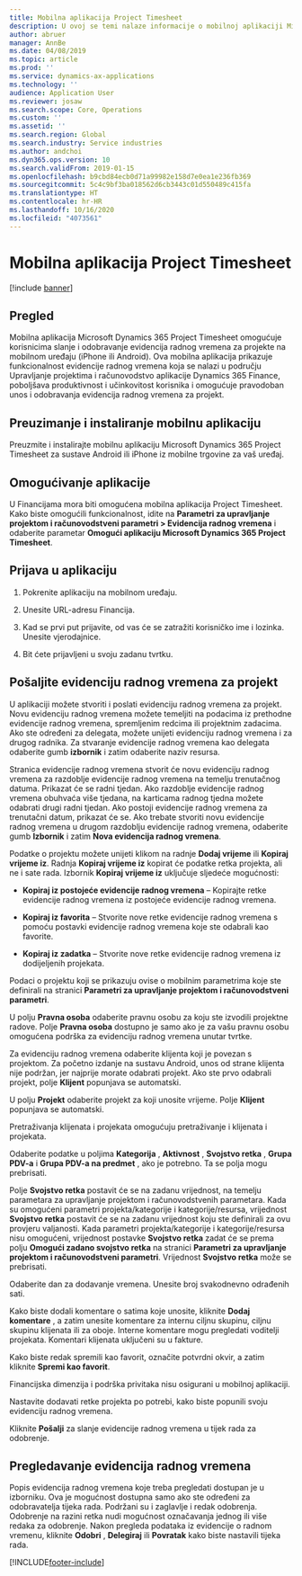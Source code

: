 ```yaml
---
title: Mobilna aplikacija Project Timesheet
description: U ovoj se temi nalaze informacije o mobilnoj aplikaciji Microsoft Dynamics 365 Project Timesheet. Mobilna aplikacija Project Timesheet omogućuje korisnicima slanje i odobravanje evidencija radnog vremena za projekte na mobilnom uređaju.
author: abruer
manager: AnnBe
ms.date: 04/08/2019
ms.topic: article
ms.prod: ''
ms.service: dynamics-ax-applications
ms.technology: ''
audience: Application User
ms.reviewer: josaw
ms.search.scope: Core, Operations
ms.custom: ''
ms.assetid: ''
ms.search.region: Global
ms.search.industry: Service industries
ms.author: andchoi
ms.dyn365.ops.version: 10
ms.search.validFrom: 2019-01-15
ms.openlocfilehash: b9cbd84ecb0d71a99982e158d7e0ea1e236fb369
ms.sourcegitcommit: 5c4c9bf3ba018562d6cb3443c01d550489c415fa
ms.translationtype: HT
ms.contentlocale: hr-HR
ms.lasthandoff: 10/16/2020
ms.locfileid: "4073561"
---
```

# <a name="project-timesheet-mobile-application"></a>Mobilna aplikacija Project Timesheet

[!include [banner](../includes/banner.md)]

## <a name="overview"></a>Pregled

Mobilna aplikacija Microsoft Dynamics 365 Project Timesheet omogućuje korisnicima slanje i odobravanje evidencija radnog vremena za projekte na mobilnom uređaju (iPhone ili Android). Ova mobilna aplikacija prikazuje funkcionalnost evidencije radnog vremena koja se nalazi u području Upravljanje projektima i računovodstvo aplikacije Dynamics 365 Finance, poboljšava produktivnost i učinkovitost korisnika i omogućuje pravodoban unos i odobravanja evidencija radnog vremena za projekt.

## <a name="download-and-install-the-mobile-app"></a>Preuzimanje i instaliranje mobilnu aplikaciju

Preuzmite i instalirajte mobilnu aplikaciju Microsoft Dynamics 365 Project Timesheet za sustave Android ili iPhone iz mobilne trgovine za vaš uređaj.

## <a name="enable-the-app"></a>Omogućivanje aplikacije 

U Financijama mora biti omogućena mobilna aplikacija Project Timesheet. Kako biste omogućili funkcionalnost, idite na **Parametri za upravljanje projektom i računovodstveni parametri \> Evidencija radnog vremena** i odaberite parametar **Omogući aplikaciju Microsoft Dynamics 365 Project Timesheet**.

## <a name="sign-in-to-the-app"></a>Prijava u aplikaciju

1.  Pokrenite aplikaciju na mobilnom uređaju.

2.  Unesite URL-adresu Financija.

3.  Kad se prvi put prijavite, od vas će se zatražiti korisničko ime i lozinka. Unesite vjerodajnice.

4.  Bit ćete prijavljeni u svoju zadanu tvrtku.

## <a name="submit-a-project-timesheet"></a>Pošaljite evidenciju radnog vremena za projekt

U aplikaciji možete stvoriti i poslati evidenciju radnog vremena za projekt. Novu evidenciju radnog vremena možete temeljiti na podacima iz prethodne evidencije radnog vremena, spremljenim redcima ili projektnim zadacima. Ako ste određeni za delegata, možete unijeti evidenciju radnog vremena i za drugog radnika. Za stvaranje evidencije radnog vremena kao delegata odaberite gumb **izbornik** i zatim odaberite naziv resursa.

Stranica evidencije radnog vremena stvorit će novu evidenciju radnog vremena za razdoblje evidencije radnog vremena na temelju trenutačnog datuma. Prikazat će se radni tjedan. Ako razdoblje evidencije radnog vremena obuhvaća više tjedana, na karticama radnog tjedna možete odabrati drugi radni tjedan.
Ako postoji evidencije radnog vremena za trenutačni datum, prikazat će se. Ako trebate stvoriti novu evidencije radnog vremena u drugom razdoblju evidencije radnog vremena, odaberite gumb **Izbornik** i zatim **Nova evidencija radnog vremena**.

Podatke o projektu možete unijeti klikom na radnje **Dodaj vrijeme** ili **Kopiraj vrijeme iz**. Radnja **Kopiraj vrijeme iz** kopirat će podatke retka projekta, ali ne i sate rada. Izbornik **Kopiraj vrijeme iz** uključuje sljedeće mogućnosti:

- **Kopiraj iz postojeće evidencije radnog vremena** – Kopirajte retke evidencije radnog vremena iz postojeće evidencije radnog vremena.

- **Kopiraj iz favorita** – Stvorite nove retke evidencije radnog vremena s pomoću postavki evidencije radnog vremena koje ste odabrali kao favorite.

- **Kopiraj iz zadatka** – Stvorite nove retke evidencije radnog vremena iz dodijeljenih projekata.

Podaci o projektu koji se prikazuju ovise o mobilnim parametrima koje ste definirali na stranici **Parametri za upravljanje projektom i računovodstveni parametri**.

U polju **Pravna osoba** odaberite pravnu osobu za koju ste izvodili projektne radove. Polje **Pravna osoba** dostupno je samo ako je za vašu pravnu osobu omogućena podrška za evidenciju radnog vremena unutar tvrtke.

Za evidenciju radnog vremena odaberite klijenta koji je povezan s projektom. Za početno izdanje na sustavu Android, unos od strane klijenta nije podržan, jer najprije morate odabrati projekt. Ako ste prvo odabrali projekt, polje **Klijent** popunjava se automatski.

U polju **Projekt** odaberite projekt za koji unosite vrijeme. Polje **Klijent** popunjava se automatski.

Pretraživanja klijenata i projekata omogućuju pretraživanje i klijenata i projekata.

Odaberite podatke u poljima **Kategorija** , **Aktivnost** , **Svojstvo retka** , **Grupa PDV-a** i **Grupa PDV-a na predmet** , ako je potrebno. Ta se polja mogu prebrisati.

Polje **Svojstvo retka** postavit će se na zadanu vrijednost, na temelju parametara za upravljanje projektom i računovodstvenih parametara. Kada su omogućeni parametri projekta/kategorije i kategorije/resursa, vrijednost **Svojstvo retka** postavit će se na zadanu vrijednost koju ste definirali za ovu provjeru valjanosti. Kada parametri projekta/kategorije i kategorije/resursa nisu omogućeni, vrijednost postavke **Svojstvo retka** zadat će se prema polju **Omogući zadano svojstvo retka** na stranici **Parametri za upravljanje projektom i računovodstveni parametri**. Vrijednost **Svojstvo retka** može se prebrisati.

Odaberite dan za dodavanje vremena. Unesite broj svakodnevno odrađenih sati.

Kako biste dodali komentare o satima koje unosite, kliknite **Dodaj komentare** , a zatim unesite komentare za internu ciljnu skupinu, ciljnu skupinu klijenata ili za oboje.
Interne komentare mogu pregledati voditelji projekata. Komentari klijenata uključeni su u fakture.

Kako biste redak spremili kao favorit, označite potvrdni okvir, a zatim kliknite **Spremi kao favorit**.

Financijska dimenzija i podrška privitaka nisu osigurani u mobilnoj aplikaciji.

Nastavite dodavati retke projekta po potrebi, kako biste popunili svoju evidenciju radnog vremena.

Kliknite **Pošalji** za slanje evidencije radnog vremena u tijek rada za odobrenje.

## <a name="review-timesheets"></a>Pregledavanje evidencija radnog vremena

Popis evidencija radnog vremena koje treba pregledati dostupan je u izborniku. Ova je mogućnost dostupna samo ako ste određeni za odobravatelja tijeka rada. Podržani su i zaglavlje i redak odobrenja. Odobrenje na razini retka nudi mogućnost označavanja jednog ili više redaka za odobrenje. Nakon pregleda podataka iz evidencije o radnom vremenu, kliknite **Odobri** , **Delegiraj** ili **Povratak** kako biste nastavili tijeka rada.


[!INCLUDE[footer-include](../includes/footer-banner.md)]